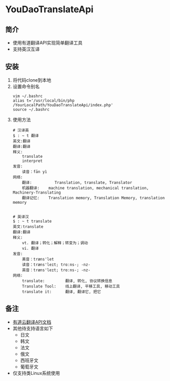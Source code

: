 # YouDaoTranslateApi

## 简介

- 使用有道翻译API实现简单翻译工具
- 支持英汉互译

## 安装
1. 将代码clone到本地
2. 设置命令别名
    ```
    vim ~/.bashrc
    alias t='/usr/local/bin/php /YourLocalPath/YouDaoTranslateApi/index.php'
    source ~/.bashrc
    ```
3. 使用方法
    ```
    # 汉译英
    $ : ~ t 翻译
    英文:翻译
    翻译:翻译
    释义:
        translate
        interpret
    发音:
        读音：fān yì
    网络:
        翻译:          Translation, translate, Translator
        机器翻译:    machine translation, mechanical translation, Machinery-Translating
        翻译记忆:    Translation memory, Translation Memory, translation memory
    
    
    # 英译汉
    $ : ~ t translate
    英文:translate
    翻译:翻译
    释义:
        vt. 翻译；转化；解释；转变为；调动
        vi. 翻译
    发音:
        美音：træns'let
        读音：træns'leɪt; trɑːns-; -nz-
        英音：træns'leɪt; trɑːns-; -nz-
    网络:
        translate:         翻译, 转化, 协议转换信息
        Translate Tool:    线上翻译, 平移工具, 移动工具
        translate it:      翻译, 翻译它, 把它
    ```
## 备注
- [有道云翻译API文档](http://ai.youdao.com/docs/doc-trans-api.s#p05)
- 其他待支持语言如下
    - 日文
    - 韩文
    - 法文
    - 俄文
    - 西班牙文
    - 葡萄牙文
- 仅支持类Linux系统使用
